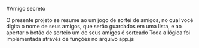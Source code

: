 #Amigo secreto

O presente projeto se resume ao um jogo de sortei de amigos, no qual você digita o nome de seus amigos, que serão guardados em uma lista, e ao apertar o botão de sorteio um de seus amigos é sorteado
Toda a lógica foi implementada através de funções no arquivo app.js
